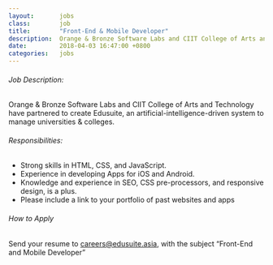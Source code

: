 ```yaml
---
layout:       jobs
class:        job
title:        "Front-End & Mobile Developer"
description:  Orange & Bronze Software Labs and CIIT College of Arts and Technology have partnered to create Edusuite, an artificial-intelligence-driven system to manage universities & colleges.
date:         2018-04-03 16:47:00 +0800
categories:   jobs
---
```

<!-- Do not leave new lines after each element. Elements after new lines will not be rendered. -->
<h6 class="-dark">Job Description:</h6>
<p>
  Orange & Bronze Software Labs and CIIT College of Arts and Technology have partnered to create Edusuite, an artificial-intelligence-driven system to manage universities & colleges.
</p>
<h6 class="-dark">Responsibilities:</h6>
<ul>
  <li>
    Strong skills in HTML, CSS, and JavaScript.
  </li>
  <li>
    Experience in developing Apps for iOS and Android.
  </li>
  <li>
    Knowledge and experience in SEO, CSS pre-processors, and responsive design, is a plus.
  </li>
  <li>
    Please include a link to your portfolio of past websites and apps
  </li>
</ul>
<h6 class="-dark">How to Apply</h6>
<p>
Send your resume to <a href="mailto:careers@edusuite.asia">careers@edusuite.asia</a>, with the subject “Front-End and Mobile Developer”
</p>